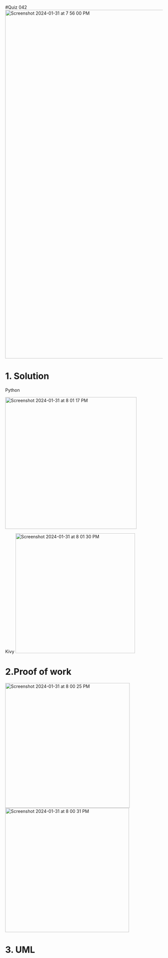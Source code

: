 #Quiz 042
<img width="1111" alt="Screenshot 2024-01-31 at 7 56 00 PM" src="https://github.com/K-Schriber/Unit-3-Comp-Sci/assets/142757998/92396ccc-4887-4254-8cd0-1ee205fc9005">

# 1. Solution
Python 

<img width="420" alt="Screenshot 2024-01-31 at 8 01 17 PM" src="https://github.com/K-Schriber/Unit-3-Comp-Sci/assets/142757998/7e0c15f2-b0cf-48f4-86ba-a70af068b9cc">



Kivy
<img width="382" alt="Screenshot 2024-01-31 at 8 01 30 PM" src="https://github.com/K-Schriber/Unit-3-Comp-Sci/assets/142757998/5273dd3c-c4cd-4f24-a99a-f904cbef1aeb">


# 2.Proof of work
<img width="398" alt="Screenshot 2024-01-31 at 8 00 25 PM" src="https://github.com/K-Schriber/Unit-3-Comp-Sci/assets/142757998/7438fb00-66c5-41f5-9d46-0a375de2e444">

<img width="396" alt="Screenshot 2024-01-31 at 8 00 31 PM" src="https://github.com/K-Schriber/Unit-3-Comp-Sci/assets/142757998/1afc7290-35cd-421c-9c7a-5e94d15a2fcd">

# 3. UML
